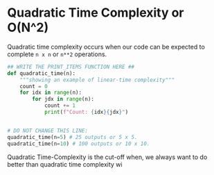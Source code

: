 # Quadratic Time Complexity or O(N^2)

Quadratic time complexity occurs when our code can be expected
to complete `n x n` or `n**2` operations.

```python
## WRITE THE PRINT_ITEMS FUNCTION HERE ##
def quadratic_time(n):
    """showing an example of linear-time complexity"""
    count = 0
    for idx in range(n):
        for jdx in range(n):
            count += 1
            print(f"Count: {idx}{jdx}")


# DO NOT CHANGE THIS LINE:
quadratic_time(n=5) # 25 outputs or 5 x 5.
quadratic_time(n=10) # 100 outputs or 10 x 10.
```
Quadratic Time-Complexity is the cut-off when,
we always want to do better than quadratic time complexity wi